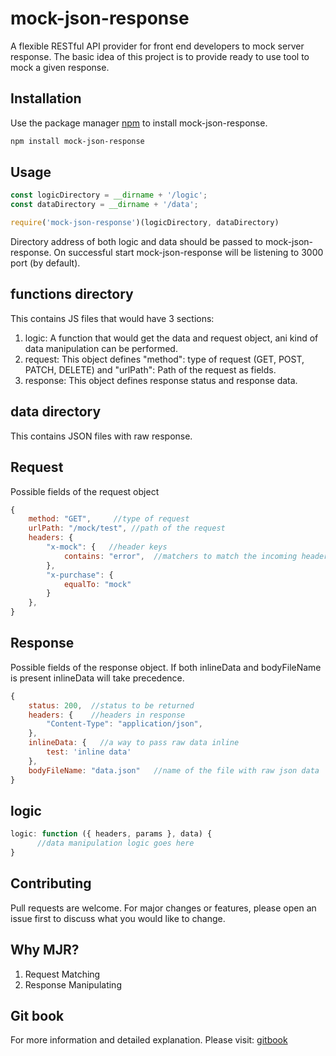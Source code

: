 # mock-json-response

A flexible RESTful API provider for front end developers to mock server response. The basic idea of this project is to provide ready to use tool to mock a given response.

## Installation

Use the package manager [npm](https://nodejs.org/en/download/) to install mock-json-response.

```bash
npm install mock-json-response
```

## Usage

```js
const logicDirectory = __dirname + '/logic';
const dataDirectory = __dirname + '/data';

require('mock-json-response')(logicDirectory, dataDirectory)
```
Directory address of both logic and data should be passed to mock-json-response. On successful start mock-json-response will be listening to 3000 port (by default).


## functions directory
This contains JS files that would have 3 sections:
1. logic: A function that would get the data and request object, ani kind of data manipulation can be performed.
2. request: This object defines "method": type of request (GET, POST, PATCH, DELETE) and "urlPath": Path of the request as fields. 
3. response: This object defines response status and response data.

## data directory
This contains JSON files with raw response.

## Request
Possible fields of the request object

```js
{
    method: "GET",     //type of request
    urlPath: "/mock/test", //path of the request
    headers: {      
        "x-mock": {   //header keys
            contains: "error",  //matchers to match the incoming header value to passed value
        },
        "x-purchase": {
            equalTo: "mock"
        }
    },
}
```

## Response

Possible fields of the response object. If both inlineData and bodyFileName is present inlineData will take precedence.

```js
{
    status: 200,  //status to be returned
    headers: {    //headers in response
        "Content-Type": "application/json",
    },
    inlineData: {   //a way to pass raw data inline
        test: 'inline data'
    },
    bodyFileName: "data.json"   //name of the file with raw json data
}
```

## logic
```js
logic: function ({ headers, params }, data) {
      //data manipulation logic goes here
}
```

## Contributing
Pull requests are welcome. For major changes or features, please open an issue first to discuss what you would like to change.


## Why MJR?

1. Request Matching
2. Response Manipulating

## Git book

For more information and detailed explanation. Please visit: [gitbook](https://akhilgangula.gitbook.io/mock-json-response/response)